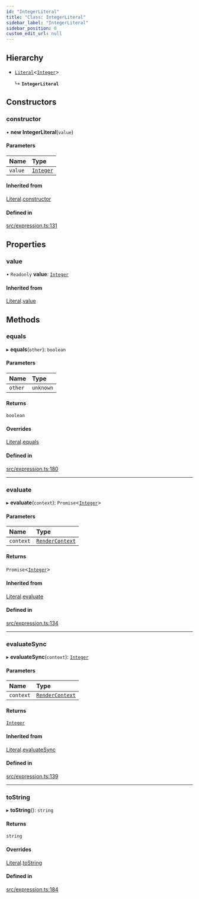 ```yaml
---
id: "IntegerLiteral"
title: "Class: IntegerLiteral"
sidebar_label: "IntegerLiteral"
sidebar_position: 0
custom_edit_url: null
---
```


## Hierarchy

- [`Literal`](Literal.md)<[`Integer`](Integer.md)\>

  ↳ **`IntegerLiteral`**

## Constructors

### constructor

• **new IntegerLiteral**(`value`)

#### Parameters

| Name | Type |
| :------ | :------ |
| `value` | [`Integer`](Integer.md) |

#### Inherited from

[Literal](Literal.md).[constructor](Literal.md#constructor)

#### Defined in

[src/expression.ts:131](https://github.com/jg-rp/liquidscript/blob/6bed77c/src/expression.ts#L131)

## Properties

### value

• `Readonly` **value**: [`Integer`](Integer.md)

#### Inherited from

[Literal](Literal.md).[value](Literal.md#value)

## Methods

### equals

▸ **equals**(`other`): `boolean`

#### Parameters

| Name | Type |
| :------ | :------ |
| `other` | `unknown` |

#### Returns

`boolean`

#### Overrides

[Literal](Literal.md).[equals](Literal.md#equals)

#### Defined in

[src/expression.ts:180](https://github.com/jg-rp/liquidscript/blob/6bed77c/src/expression.ts#L180)

___

### evaluate

▸ **evaluate**(`context`): `Promise`<[`Integer`](Integer.md)\>

#### Parameters

| Name | Type |
| :------ | :------ |
| `context` | [`RenderContext`](RenderContext.md) |

#### Returns

`Promise`<[`Integer`](Integer.md)\>

#### Inherited from

[Literal](Literal.md).[evaluate](Literal.md#evaluate)

#### Defined in

[src/expression.ts:134](https://github.com/jg-rp/liquidscript/blob/6bed77c/src/expression.ts#L134)

___

### evaluateSync

▸ **evaluateSync**(`context`): [`Integer`](Integer.md)

#### Parameters

| Name | Type |
| :------ | :------ |
| `context` | [`RenderContext`](RenderContext.md) |

#### Returns

[`Integer`](Integer.md)

#### Inherited from

[Literal](Literal.md).[evaluateSync](Literal.md#evaluatesync)

#### Defined in

[src/expression.ts:139](https://github.com/jg-rp/liquidscript/blob/6bed77c/src/expression.ts#L139)

___

### toString

▸ **toString**(): `string`

#### Returns

`string`

#### Overrides

[Literal](Literal.md).[toString](Literal.md#tostring)

#### Defined in

[src/expression.ts:184](https://github.com/jg-rp/liquidscript/blob/6bed77c/src/expression.ts#L184)
